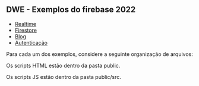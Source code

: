<h2>DWE - Exemplos do firebase 2022</h2>
<ul>
  <li><a href="realtime2022">Realtime</a></li>
  <li><a href="firestore2022">Firestore</a></li>
  <li><a href="quickstart-js/database">Blog</a></li>
  <li><a href="https://github.com/BiancaPedrosa/firebase/tree/master/autentica">Autenticação</a></li>
</ul>
Para cada um dos exemplos, considere a seguinte organização de arquivos:
<p> Os scripts HTML estão dentro da pasta public.</p>
<p> Os scripts JS estão dentro da pasta public/src.</p>
